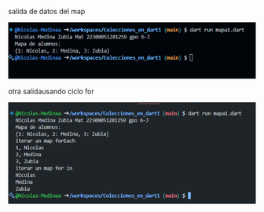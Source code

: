 salida de datos del map

![alt text](image-2.png)

otra salidausando ciclo for

![alt text](image-3.png)